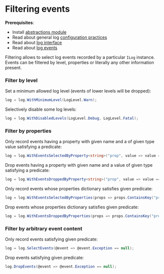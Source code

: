 # Filtering events

**Prerequisites**:

* Install [abstractions module](../modules/abstractions.md)
* Read about general log [configuration practices](../configuration.md)
* Read about [log interface](../concepts/log-interface.md)
* Read about [log events](../concepts/log-events.md)

Filtering allows to select log events recorded by a particular `ILog` instance. Events can be filtered by level, properties or literally any other information present.

### Filter by level

Set a minimum allowed log level \(events of lower levels will be dropped\):

```csharp
log = log.WithMinimumLevel(LogLevel.Warn);
```

Selectively disable some log levels:

```csharp
log = log.WithDisabledLevels(LogLevel.Debug, LogLevel.Fatal);
```



### Filter by properties

Only record events having a property with given name and a of given type value satisfying a predicate:

```csharp
log = log.WithEventsSelectedByProperty<string>("prop", value => value == "foo");
```

Drop events having a property with given name and a value of given type satisfying a predicate:

```csharp
log = log.WithEventsDroppedByProperty<string>("prop", value => value == "foo");
```

Only record events whose properties dictionary satisfies given predicate:

```csharp
log = log.WithEventsSelectedByProperties(props => props.ContainsKey("prop"));
```

Drop events whose properties dictionary satisfies given predicate:

```csharp
log = log.WithEventsDroppedByProperties(props => props.ContainsKey("prop"));
```



### Filter by arbitrary event content

Only record events satisfying given predicate:

```csharp
log = log.SelectEvents(@event => @event.Exception == null);
```

Drop events satisfying given predicate:

```csharp
log.DropEvents(@event => @event.Exception == null);
```

